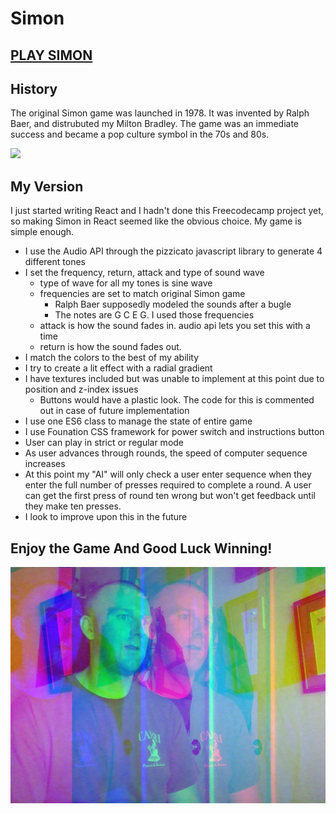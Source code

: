 # Simon
## [PLAY SIMON](https://benjaminadk.github.io/simon/index.html)
## History
The original Simon game was launched in 1978.  It was invented by Ralph Baer, and distrubuted my Milton Bradley.  The game was an immediate success and became a pop culture symbol in the 70s and 80s.

![](https://upload.wikimedia.org/wikipedia/commons/thumb/9/99/OriginalSimon.jpg/220px-OriginalSimon.jpg)

## My Version
I just started writing React and I hadn't done this Freecodecamp project yet, so making Simon in React seemed like the obvious
choice.  My game is simple enough.
- I use the Audio API through the pizzicato javascript library to generate 4 different tones
- I set the frequency, return, attack and type of sound wave
  - type of wave for all my tones is sine wave
  - frequencies are set to match original Simon game
    - Ralph Baer supposedly modeled the sounds after a bugle
    - The notes are G C E G. I used those frequencies
  - attack is how the sound fades in.  audio api lets you set this with a time
  - return is how the sound fades out.
- I match the colors to the best of my ability
- I try to create a lit effect with a radial gradient
- I have textures included but was unable to implement at this point due to position and z-index issues
  - Buttons would have a plastic look.  The code for this is commented out in case of future implementation
- I use one ES6 class to manage the state of entire game
- I use Founation CSS framework for power switch and instructions button
- User can play in strict or regular mode
- As user advances through rounds, the speed of computer sequence increases
- At this point my "AI" will only check a user enter sequence when they enter the full number of presses required to complete
a round.  A user can get the first press of round ten wrong but won't get feedback until they make ten presses.
- I look to improve upon this in the future

## Enjoy the Game And Good Luck Winning!

[![](https://raw.githubusercontent.com/benjaminadk/simon/master/handsome.jpg)](https://www.useloom.com/share/2aacbef79042417ebb35ede1c5be7638)
